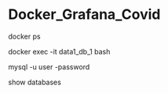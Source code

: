# Docker_Grafana_Covid


docker ps


docker exec -it data1_db_1 bash

mysql -u user -password

show databases
